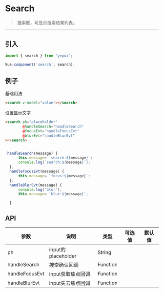 # Search

> 搜索框，可显示搜索结果列表。

----------

## 引入

```javascript
import { search } from 'yepui';

Vue.component('search', search);
```

## 例子

基础用法
```html
<search v-model="value"></search>
```

设置显示文字
```html
<search ph="placeholder"
        @handleSearch="handleSearch"
        @focusEvt="handleFocusEvt"
        @blurEvt="handleBlurEvt"
></search>
```

```js

 handleSearch(message) {
      this.message= `search:${message}`;
      console.log(`search:${message}`);
  },
  handleFocusEvt(message) {
      this.message= `focus:${message}`;
  },
  handleBlurEvt(message) {
      console.log('blur');
      this.message= `blur:${message}`;

  }

```


## API
| 参数 | 说明 | 类型 | 可选值 | 默认值 |
|------|-------|---------|-------|--------|
| ph | input的placeholder  | String | |   |
|handleSearch | 搜索确认回调 | Function | |  |
|handleFocusEvt | input获取焦点回调 | Function | |  |
|handleBlurEvt | input失去焦点回调 | Function | |  |

